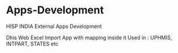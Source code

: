 # Apps-Development
HISP INDIA External Apps Development

Dhis Web Excel Import App with mapping inside it Used in : UPHMIS, INTPART, STATES etc